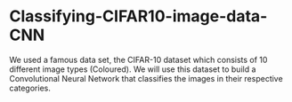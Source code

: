 # Classifying-CIFAR10-image-data-CNN
We used a famous data set, the CIFAR-10 dataset which consists of 10 different image types (Coloured). We will use this dataset to build a Convolutional Neural Network that classifies the images in their respective categories.
